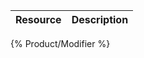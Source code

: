 <!--
@title Product Modifiers
@author Moltin Ltd
@description Product modifier end-points
@order 3.1.0
-->

Resource | Description
---------|------------
{% Product/Modifier %}